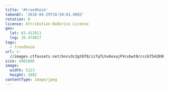 ```yaml
---
title: '#trondheim'
takenAt: '2018-04-29T10:50:01.000Z'
rotation: 0
license: Attribution-NoDerivs License
geo:
  lat: 63.412911
  lng: 10.474027
tags:
  - trondheim
url: >-
  //images.ctfassets.net/bncv3c2gt878/zifq7Lhv6oxajFVcxbwt0/cccb7542698b5ff354470f1ee8cb4f81/trondheim_28072957378_o
size: 4981886
image:
  width: 5123
  height: 2882
contentType: image/jpeg
---
```



